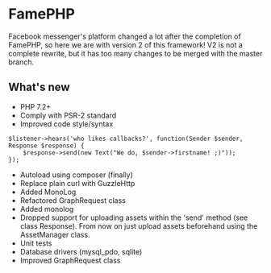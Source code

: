 # FamePHP
Facebook messenger's platform changed a lot after the completion of FamePHP, so here we are with version 2 of this framework! 
V2 is not a complete rewrite, but it has too many changes to be merged with the master branch.

## What's new
* PHP 7.2+
* Comply with PSR-2 standard
* Improved code style/syntax
```
$listener->hears('who likes callbacks?', function(Sender $sender, Response $response) {
    $response->send(new Text("We do, $sender->firstname! ;)"));
});
```
* Autoload using composer (finally)
* Replace plain curl with GuzzleHttp
* Added MonoLog
* Refactored GraphRequest class
* Added monolog
* Dropped support for uploading assets within the 'send' method (see class Response).
  From now on just upload assets beforehand using the AssetManager class.
* Unit tests
* Database drivers (mysql_pdo, sqlite)
* Improved GraphRequest class
